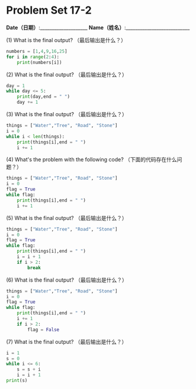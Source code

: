 # Problem Set 17-2
**Date（日期）**:____________________   **Name（姓名）**:___________________________

(1) What is the final output?  （最后输出是什么？）

```python
numbers = [1,4,9,16,25]
for i in range(2:4):
    print(numbers[i])
```

(2) What is the final output?  （最后输出是什么？）

```python
day = 1
while day <= 5:
    print(day,end = " ")
    day += 1
```

(3) What is the final output?  （最后输出是什么？）
```python
things = ["Water","Tree", "Road", "Stone"]
i = 0
while i < len(things):
    print(things[i],end = " ")
    i += 1
```

(4) What's the problem with the following code?  （下面的代码存在什么问题？）
```python
things = ["Water","Tree", "Road", "Stone"]
i = 0
flag = True
while flag:
    print(things[i],end = " ")
    i += 1
```

(5) What is the final output?  （最后输出是什么？）
```python
things = ["Water","Tree", "Road", "Stone"]
i = 0
flag = True
while flag:
    print(things[i],end = " ")
    i = i + 1
    if i > 2:
        break
```

(6) What is the final output?  （最后输出是什么？）
```python
things = ["Water","Tree", "Road", "Stone"]
i = 0
flag = True
while flag:
    print(things[i],end = " ")
    i += 1
    if i > 2:
        flag = False
```

(7) What is the final output?  （最后输出是什么？）
```python
i = 1
s = 0
while i <= 6:
    s = s + i
    i = i + 1
print(s)
```
